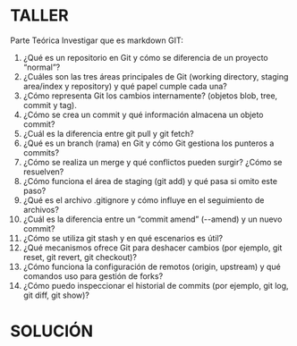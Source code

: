 # TALLER

Parte Teórica
Investigar que es markdown
GIT:
1. ¿Qué es un repositorio en Git y cómo se diferencia de un proyecto “normal”?
2. ¿Cuáles son las tres áreas principales de Git (working directory, staging area/index y
repository) y qué papel cumple cada una?
3. ¿Cómo representa Git los cambios internamente? (objetos blob, tree, commit y tag).
4. ¿Cómo se crea un commit y qué información almacena un objeto commit?
5. ¿Cuál es la diferencia entre git pull y git fetch?
6. ¿Qué es un branch (rama) en Git y cómo Git gestiona los punteros a commits?
7. ¿Cómo se realiza un merge y qué conflictos pueden surgir? ¿Cómo se resuelven?
8. ¿Cómo funciona el área de staging (git add) y qué pasa si omito este paso?
9. ¿Qué es el archivo .gitignore y cómo influye en el seguimiento de archivos?
10. ¿Cuál es la diferencia entre un “commit amend” (--amend) y un nuevo commit?
11. ¿Cómo se utiliza git stash y en qué escenarios es útil?
12. ¿Qué mecanismos ofrece Git para deshacer cambios (por ejemplo, git reset, git
revert, git checkout)?
13. ¿Cómo funciona la configuración de remotos (origin, upstream) y qué comandos uso
para gestión de forks?
14. ¿Cómo puedo inspeccionar el historial de commits (por ejemplo, git log, git
diff, git show)?

# SOLUCIÓN
